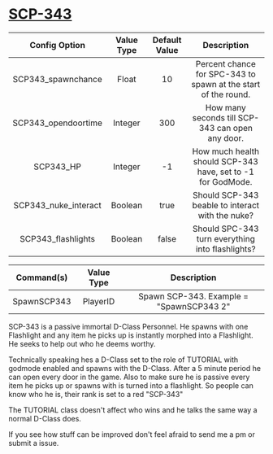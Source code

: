 # [SCP-343](http://www.scp-wiki.net/scp-343)

| Config Option       | Value Type      | Default Value | Description |
|   :---:             |     :---:       |    :---:      |    :---:    |
| SCP343_spawnchance  | Float           | 10            | Percent chance for SPC-343 to spawn at the start of the round. |
| SCP343_opendoortime | Integer         | 300           | How many seconds till SCP-343 can open any door.               |
| SCP343_HP           | Integer         | -1            | How much health should SCP-343 have, set to -1 for GodMode.    | 
| SCP343_nuke_interact| Boolean         | true          | Should SCP-343 beable to interact with the nuke?               |
| SCP343_flashlights  | Boolean         | false         | Should SPC-343 turn everything into flashlights?               |

| Command(s)          | Value Type      | Description                              |
|   :---:             |     :---:       |    :---:                                 |
| SpawnSCP343         | PlayerID        | Spawn SCP-343. Example = "SpawnSCP343 2" |


SCP-343 is a passive immortal D-Class Personnel. He spawns with one Flashlight and any item he picks up is instantly morphed into a Flashlight. He seeks to help out who he deems worthy. 

Technically speaking hes a D-Class set to the role of TUTORIAL with godmode enabled and spawns with the D-Class. After a 5 minute period he can open every door in the game. Also to make sure he is passive every item he picks up or spawns with is turned into a flashlight. So people can know who he is, their rank is set to a red "SCP-343"

The TUTORIAL class doesn't affect who wins and he talks the same way a normal D-Class does.

If you see how stuff can be improved don't feel afraid to send me a pm or submit a issue.
